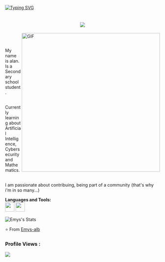 [![Typing SVG](https://readme-typing-svg.herokuapp.com?font=Fira+Code&pause=1000&color=00F70E&random=false&width=435&lines=Hello+Guys!%5C%5Eo%5E%2F)](https://git.io/typing-svg)
<h1 align="center"> <a href="https://sunguoqi.com/"> <img src="https://readme-typing-svg.herokuapp.com/?lines=console.log(%22Hello%2C%20World!%22);Hello Guys!&center=true&size=27"> </a> </h1>
<img align="right" width="450px" alt="GIF" src="https://miro.medium.com/max/480/0*tWkX7jycteZn1qbC.gif" />
<br>

<br> My name is alan. Is a Secondary school student.

<br> Currently learning about Artificial Intelligence, Cybersecurity and Mathematics.

<br> I am passionate about contribuing, being part of a community (that's why i'm in so many...)

**Languages and Tools:**  
<code><img height="30" src="https://docs.python.org/3/_static/py.svg"></code>
<code><img height="30" src="https://www.rust-lang.org/static/images/rust-logo-blk.svg"></code>

![Emys's Stats](https://github-readme-stats.vercel.app/api?username=oooalanyan&show_icons=true&theme=radical)


⭐️ From [Emys-alb](https://github.com/oooalanyan)
 ### Profile Views :<br>
  <img src="https://profile-counter.glitch.me/oooalanyan/count.svg" />
